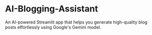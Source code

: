 # AI-Blogging-Assistant
An AI-powered Streamlit app that helps you generate high-quality blog posts effortlessly using Google's Gemini model.
